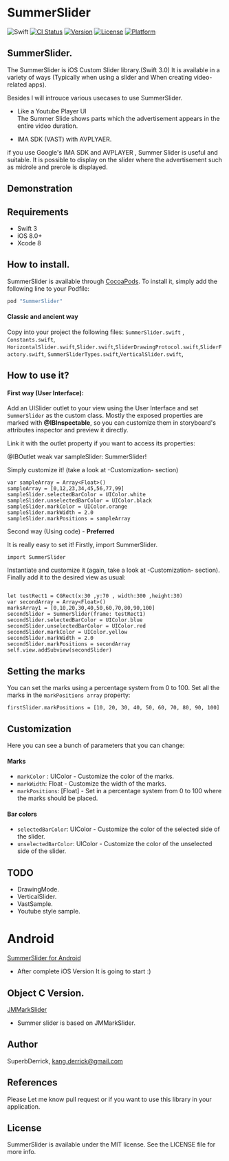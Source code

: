 # SummerSlider
![Swift](https://img.shields.io/badge/Swift-3.0-orange.svg)
[![CI Status](http://img.shields.io/travis/superbderrick/SummerSlider.svg?style=flat)](https://travis-ci.org/superbderrick/SummerSlider)
[![Version](https://img.shields.io/cocoapods/v/SummerSlider.svg?style=flat)](http://cocoapods.org/pods/SummerSlider)
[![License](https://img.shields.io/cocoapods/l/SummerSlider.svg?style=flat)](http://cocoapods.org/pods/SummerSlider)
[![Platform](https://img.shields.io/cocoapods/p/SummerSlider.svg?style=flat)](http://cocoapods.org/pods/SummerSlider)

## SummerSlider.

The SummerSlider is iOS Custom Slider library.(Swift 3.0)
It is available in a variety of ways (Typically when using a slider and When creating video-related apps).

Besides I will introuce various usecases to use SummerSlider.

- Like a Youtube Player UI  
The Summer Slide shows parts  which the advertisement appears in the entire video duration.

- IMA SDK (VAST) with AVPLYAER.

if you use Google's IMA SDK and AVPLAYER , Summer Slider is useful and suitable.
It is possible to display on the slider where the advertisement such as midrole and prerole is displayed.

## Demonstration
<!--![demo1](https://github.com/VeinGuo/VGPlayer/blob/master/Image/demo1.gif)

![demo2](https://github.com/VeinGuo/VGPlayer/blob/master/Image/demo2.gif)

![demo3](http://ojaltanzc.bkt.clouddn.com/vgplayer_embed_in_cell.gif)-->

## Requirements
-	Swift 3
-	iOS 8.0+
-	Xcode 8

## How to install.
SummerSlider is available through [CocoaPods](http://cocoapods.org). To install
it, simply add the following line to your Podfile:

```ruby
pod "SummerSlider"
```


#### Classic and ancient way
Copy into your project the following files:
`SummerSlider.swift` , `Constants.swift`,
`HorizontalSlider.swift`,`Slider.swift`,`SliderDrawingProtocol.swift`,`SliderFactory.swift`,
`SummerSliderTypes.swift`,`VerticalSlider.swift`,


How to use it? 
------------
#### First way (User Interface):

Add an UISlider outlet to your view using the User Interface and set `SummerSlider` as the custom class. Mostly the exposed properties are marked with **@IBInspectable**, so you can customize them in storyboard's attributes inspector and preview it directly. 


Link it with the outlet property if you want to access its properties:

@IBOutlet weak var sampleSlider: SummerSlider!

Simply customize it! (take a look at -Customization- section)
```
var sampleArray = Array<Float>()
sampleArray = [0,12,23,34,45,56,77,99]
sampleSlider.selectedBarColor = UIColor.white
sampleSlider.unselectedBarColor = UIColor.black
sampleSlider.markColor = UIColor.orange
sampleSlider.markWidth = 2.0
sampleSlider.markPositions = sampleArray
```


Second way (Using code) -  **Preferred** 


It is really easy to set it! Firstly, import SummerSlider.

	import SummerSlider




Instantiate and customize it (again, take a look at -Customization- section). Finally add it to the desired view as usual:
```

let testRect1 = CGRect(x:30 ,y:70 , width:300 ,height:30)
var secondArray = Array<Float>()
marksArray1 = [0,10,20,30,40,50,60,70,80,90,100]
secondSlider = SummerSlider(frame: testRect1)
secondSlider.selectedBarColor = UIColor.blue
secondSlider.unselectedBarColor = UIColor.red
secondSlider.markColor = UIColor.yellow
secondSlider.markWidth = 2.0
secondSlider.markPositions = secondArray
self.view.addSubview(secondSlider)
```


Setting the marks
------------
You can set the marks using a percentage system from 0 to 100. Set all the marks in the `markPositions array` property:
```
firstSlider.markPositions = [10, 20, 30, 40, 50, 60, 70, 80, 90, 100]
```

Customization
------------
Here you can see a bunch of parameters that you can change:

#### Marks
- `markColor` : UIColor  - Customize the color of the marks.
- `markWidth`: Float - Customize the width of the marks.
- `markPositions`: [Float] - Set in a percentage system from 0 to 100 where the marks should be placed.

#### Bar colors
- `selectedBarColor`: UIColor - Customize the color of the selected side of the slider.
- `unselectedBarColor`: UIColor - Customize the color of the unselected side of the slider.



## TODO
- DrawingMode.
- VerticalSlider.
- VastSample.
- Youtube style sample.

# Android
[SummerSlider for Android](https://github.com/superbderrick/SummerSliderForAndroid)
- After complete iOS Version It is going to start :)

## Object C Version.
[JMMarkSlider](https://github.com/joamafer/JMMarkSlider)

- Summer slider is based on JMMarkSlider.



## Author

SuperbDerrick, kang.derrick@gmail.com

## References
 Please Let me know pull request or  if you want to use this library in your application.

## License

SummerSlider is available under the MIT license. See the LICENSE file for more info.
